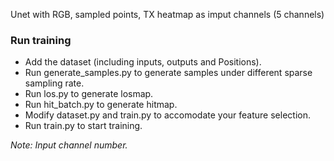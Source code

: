 Unet with RGB, sampled points, TX heatmap as imput channels (5 channels)
### Run training
- Add the dataset (including inputs, outputs and Positions).
- Run generate_samples.py to generate samples under different sparse sampling rate.
- Run los.py to generate losmap.
- Run hit_batch.py to generate hitmap.
- Modify dataset.py and train.py to accomodate your feature selection.
- Run train.py to start training.

*Note: Input channel number.*
